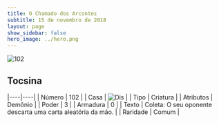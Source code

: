 ```yaml
---
title: O Chamado dos Arcontes
subtitle: 15 de novembro de 2018
layout: page
show_sidebar: false
hero_image: ../hero.png
---
```


![102](https://cdn.keyforgegame.com/media/card_front/pt/341_102_CG7PMM7PJ3G6_pt.png)

## Tocsina

|----|----|
| Número | 102 |
| Casa | ![Dis](https://archonarcana.com/images/thumb/e/e8/Dis.png/22px-Dis.png "Dis") |
| Tipo | Criatura |
| Atributos | Demônio |
| Poder | 3 |
| Armadura | 0 |
| Texto | Coleta: O seu oponente descarta uma carta aleatória da mão. |
| Raridade | Comum |
